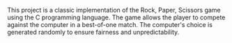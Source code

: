 This project is a classic implementation of the Rock, Paper, Scissors game using the C programming language. The game allows the player to compete against the computer in a best-of-one match. The computer's choice is generated randomly to ensure fairness and unpredictability.
